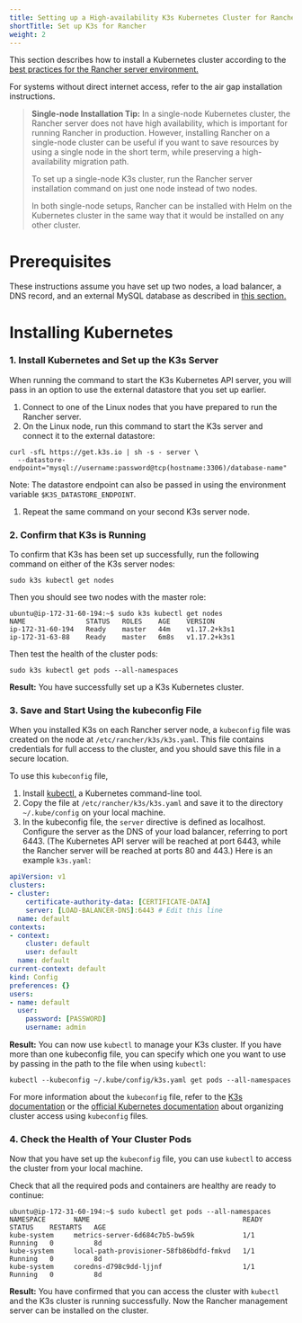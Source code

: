 ```yaml
---
title: Setting up a High-availability K3s Kubernetes Cluster for Rancher
shortTitle: Set up K3s for Rancher
weight: 2
---
```


This section describes how to install a Kubernetes cluster according to the [best practices for the Rancher server environment.]({{<baseurl>}}/rancher/v2.x/en/overview/architecture-recommendations/#environment-for-kubernetes-installations)

For systems without direct internet access, refer to the air gap installation instructions.

> **Single-node Installation Tip:**
> In a single-node Kubernetes cluster, the Rancher server does not have high availability, which is important for running Rancher in production. However, installing Rancher on a single-node cluster can be useful if you want to save resources by using a single node in the short term, while preserving a high-availability migration path.
>
> To set up a single-node K3s cluster, run the Rancher server installation command on just one node instead of two nodes.
>
> In both single-node setups, Rancher can be installed with Helm on the Kubernetes cluster in the same way that it would be installed on any other cluster.

# Prerequisites

These instructions assume you have set up two nodes, a load balancer, a DNS record, and an external MySQL database as described in [this section.]({{<baseurl>}}/rancher/v2.x/en/installation/resources/k8s-tutorials/infrastructure-tutorials/infra-for-ha-with-external-db/)

# Installing Kubernetes

### 1. Install Kubernetes and Set up the K3s Server

When running the command to start the K3s Kubernetes API server, you will pass in an option to use the external datastore that you set up earlier.

1. Connect to one of the Linux nodes that you have prepared to run the Rancher server.
1. On the Linux node, run this command to start the K3s server and connect it to the external datastore:

```
curl -sfL https://get.k3s.io | sh -s - server \
  --datastore-endpoint="mysql://username:password@tcp(hostname:3306)/database-name"
```

Note: The datastore endpoint can also be passed in using the environment variable `$K3S_DATASTORE_ENDPOINT`.

1. Repeat the same command on your second K3s server node.

### 2. Confirm that K3s is Running

To confirm that K3s has been set up successfully, run the following command on either of the K3s server nodes:

```
sudo k3s kubectl get nodes
```

Then you should see two nodes with the master role:

```
ubuntu@ip-172-31-60-194:~$ sudo k3s kubectl get nodes
NAME               STATUS   ROLES    AGE    VERSION
ip-172-31-60-194   Ready    master   44m    v1.17.2+k3s1
ip-172-31-63-88    Ready    master   6m8s   v1.17.2+k3s1
```

Then test the health of the cluster pods:

```
sudo k3s kubectl get pods --all-namespaces
```

**Result:** You have successfully set up a K3s Kubernetes cluster.

### 3. Save and Start Using the kubeconfig File

When you installed K3s on each Rancher server node, a `kubeconfig` file was created on the node at `/etc/rancher/k3s/k3s.yaml`. This file contains credentials for full access to the cluster, and you should save this file in a secure location.

To use this `kubeconfig` file,

1. Install [kubectl,](https://kubernetes.io/docs/tasks/tools/install-kubectl/#install-kubectl) a Kubernetes command-line tool.
2. Copy the file at `/etc/rancher/k3s/k3s.yaml` and save it to the directory `~/.kube/config` on your local machine.
3. In the kubeconfig file, the `server` directive is defined as localhost. Configure the server as the DNS of your load balancer, referring to port 6443. (The Kubernetes API server will be reached at port 6443, while the Rancher server will be reached at ports 80 and 443.) Here is an example `k3s.yaml`:

```yml
apiVersion: v1
clusters:
- cluster:
    certificate-authority-data: [CERTIFICATE-DATA]
    server: [LOAD-BALANCER-DNS]:6443 # Edit this line
  name: default
contexts:
- context:
    cluster: default
    user: default
  name: default
current-context: default
kind: Config
preferences: {}
users:
- name: default
  user:
    password: [PASSWORD]
    username: admin
```

**Result:** You can now use `kubectl` to manage your K3s cluster. If you have more than one kubeconfig file, you can specify which one you want to use by passing in the path to the file when using `kubectl`:

```
kubectl --kubeconfig ~/.kube/config/k3s.yaml get pods --all-namespaces
```

For more information about the `kubeconfig` file, refer to the [K3s documentation]({{<baseurl>}}/k3s/latest/en/cluster-access/) or the [official Kubernetes documentation](https://kubernetes.io/docs/concepts/configuration/organize-cluster-access-kubeconfig/) about organizing cluster access using `kubeconfig` files.

### 4. Check the Health of Your Cluster Pods

Now that you have set up the `kubeconfig` file, you can use `kubectl` to access the cluster from your local machine.

Check that all the required pods and containers are healthy are ready to continue:

```
ubuntu@ip-172-31-60-194:~$ sudo kubectl get pods --all-namespaces
NAMESPACE       NAME                                      READY   STATUS    RESTARTS   AGE
kube-system     metrics-server-6d684c7b5-bw59k            1/1     Running   0          8d
kube-system     local-path-provisioner-58fb86bdfd-fmkvd   1/1     Running   0          8d
kube-system     coredns-d798c9dd-ljjnf                    1/1     Running   0          8d
```

**Result:** You have confirmed that you can access the cluster with `kubectl` and the K3s cluster is running successfully. Now the Rancher management server can be installed on the cluster.
